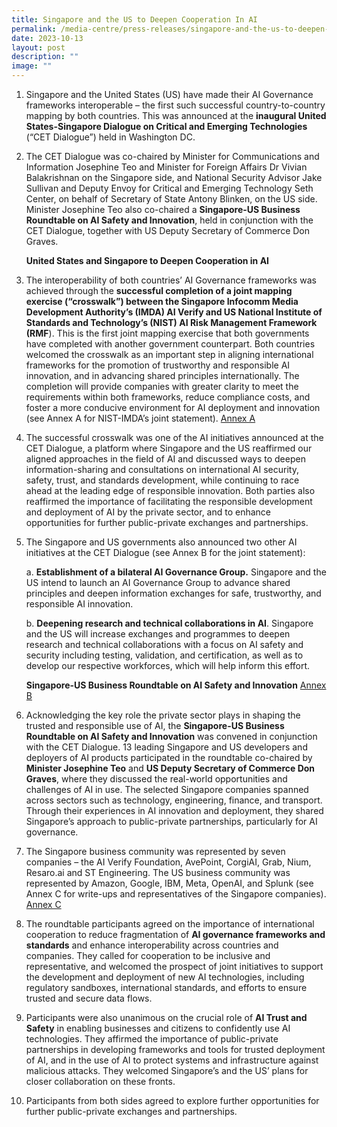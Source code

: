 ```yaml
---
title: Singapore and the US to Deepen Cooperation In AI
permalink: /media-centre/press-releases/singapore-and-the-us-to-deepen-cooperation-in-ai/
date: 2023-10-13
layout: post
description: ""
image: ""
---
```

1. Singapore and the United States (US) have made their AI Governance frameworks interoperable – the first such successful country-to-country mapping by both countries. This was announced at the **inaugural United States-Singapore Dialogue on Critical and Emerging Technologies** (“CET Dialogue”) held in Washington DC. 

2. The CET Dialogue was co-chaired by Minister for Communications and Information Josephine Teo and Minister for Foreign Affairs Dr Vivian Balakrishnan on the Singapore side, and National Security Advisor Jake Sullivan and Deputy Envoy for Critical and Emerging Technology Seth Center, on behalf of Secretary of State Antony Blinken, on the US side. Minister Josephine Teo also co-chaired a **Singapore-US Business Roundtable on AI Safety and Innovation**, held in conjunction with the CET Dialogue, together with US Deputy Secretary of Commerce Don Graves. 

    **United States and Singapore to Deepen Cooperation in AI**

3. The interoperability of both countries’ AI Governance frameworks was achieved through the **successful completion of a joint mapping exercise (“crosswalk”) between the Singapore Infocomm Media Development Authority’s (IMDA) AI Verify and US National Institute of Standards and Technology’s (NIST) AI Risk Management Framework (RMF**). This is the first joint mapping exercise that both governments have completed with another government counterpart. Both countries welcomed the crosswalk as an important step in aligning international frameworks for the promotion of trustworthy and responsible AI innovation, and in advancing shared principles internationally. The completion will provide companies with greater clarity to meet the requirements within both frameworks, reduce compliance costs, and foster a more conducive environment for AI deployment and innovation (see Annex A for NIST-IMDA’s joint statement). 
[Annex A](/files/annex%20a1.pdf)

4. The successful crosswalk was one of the AI initiatives announced at the CET Dialogue, a platform where Singapore and the US reaffirmed our aligned approaches in the field of AI and discussed ways to deepen information-sharing and consultations on international AI security, safety, trust, and standards development, while continuing to race ahead at the leading edge of responsible innovation. Both parties also reaffirmed the importance of facilitating the responsible development and deployment of AI by the private sector, and to enhance opportunities for further public-private exchanges and partnerships. 

5. The Singapore and US governments also announced two other AI initiatives at the CET Dialogue (see Annex B for the joint statement): 

    a. **Establishment of a bilateral AI Governance Group.** Singapore and the US intend to launch an AI Governance Group to advance shared principles and deepen information exchanges for safe, trustworthy, and responsible AI innovation. 
		
    b. **Deepening research and technical collaborations in AI**. Singapore and the US will increase exchanges and programmes to deepen research and technical collaborations with a focus on AI safety and security including testing, validation, and certification, as well as to develop our respective workforces, which will help inform this effort.
		
    **Singapore-US Business Roundtable on AI Safety and Innovation**
[Annex B](/files/annex%20b.pdf)

6. Acknowledging the key role the private sector plays in shaping the trusted and responsible use of AI, the **Singapore-US Business Roundtable on AI Safety and Innovation** was convened in conjunction with the CET Dialogue. 13 leading Singapore and US developers and deployers of AI products participated in the roundtable co-chaired by **Minister Josephine Teo** and **US Deputy Secretary of Commerce Don Graves**, where they discussed the real-world opportunities and challenges of AI in use. The selected Singapore companies spanned across sectors such as technology, engineering, finance, and transport. Through their experiences in AI innovation and deployment, they shared Singapore’s approach to public-private partnerships, particularly for AI governance. 

7. The Singapore business community was represented by seven companies – the AI Verify Foundation, AvePoint, CorgiAI, Grab, Nium, Resaro.ai and ST Engineering. The US business community was represented by Amazon, Google, IBM, Meta, OpenAI, and Splunk (see Annex C for write-ups and representatives of the Singapore companies). 
[Annex C](/files/annex%20c.pdf)

8. The roundtable participants agreed on the importance of international cooperation to reduce fragmentation of **AI governance frameworks and standards** and enhance interoperability across countries and companies. They called for cooperation to be inclusive and representative, and welcomed the prospect of joint initiatives to support the development and deployment of new AI technologies, including regulatory sandboxes, international standards, and efforts to ensure trusted and secure data flows. 

9. Participants were also unanimous on the crucial role of **AI Trust and Safety** in enabling businesses and citizens to confidently use AI technologies. They affirmed the importance of public-private partnerships in developing frameworks and tools for trusted deployment of AI, and in the use of AI to protect systems and infrastructure against malicious attacks. They welcomed Singapore’s and the US’ plans for closer collaboration on these fronts. 

10. Participants from both sides agreed to explore further opportunities for further public-private exchanges and partnerships.